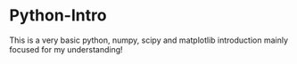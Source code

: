 # Python-Intro
This is a very basic python, numpy, scipy and matplotlib introduction mainly focused for my understanding!
